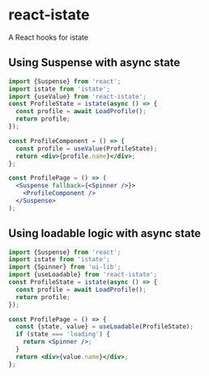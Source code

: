 # react-istate

A React hooks for istate

## Using Suspense with async state

```jsx harmony
import {Suspense} from 'react';
import istate from 'istate';
import {useValue} from 'react-istate';
const ProfileState = istate(async () => {
  const profile = await LoadProfile();
  return profile;
});

const ProfileComponent = () => {
  const profile = useValue(ProfileState);
  return <div>{profile.name}</div>;
};

const ProfilePage = () => (
  <Suspense fallback={<Spinner />}>
    <ProfileComponent />
  </Suspense>
);
```

## Using loadable logic with async state

```jsx harmony
import {Suspense} from 'react';
import istate from 'istate';
import {Spinner} from 'ui-lib';
import {useLoadable} from 'react-istate';
const ProfileState = istate(async () => {
  const profile = await LoadProfile();
  return profile;
});

const ProfilePage = () => {
  const {state, value} = useLoadable(ProfileState);
  if (state === 'loading') {
    return <Spinner />;
  }
  return <div>{value.name}</div>;
};
```
